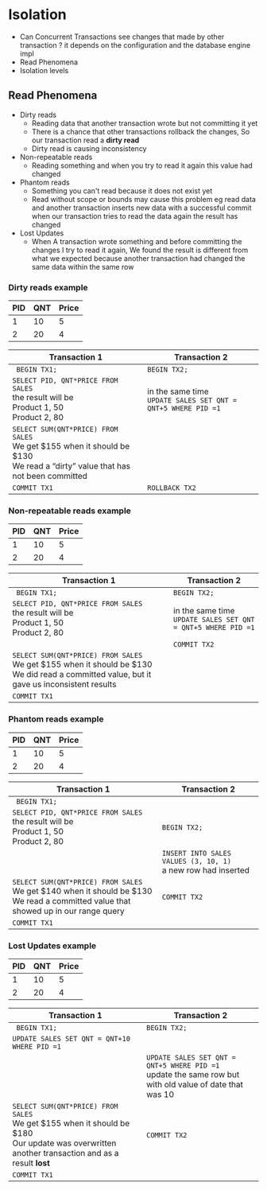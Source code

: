 # Isolation

* Can Concurrent Transactions see changes that made by other transaction ? it depends on the configuration and the database engine impl
* Read Phenomena
* Isolation levels

## Read Phenomena

* Dirty reads
    * Reading data that another transaction wrote but not committing it yet
    * There is a chance that other transactions rollback the changes, So our transaction read a **dirty read**
    * Dirty read is causing inconsistency
* Non-repeatable reads
    * Reading something and when you try to read it again this value had changed
* Phantom reads
    * Something you can't read because it does not exist yet
    * Read without scope or bounds may cause this problem eg read data and another transaction inserts new data with a successful commit when our transaction
      tries to read the data again the result has changed
* Lost Updates
    * When A transaction wrote something and before committing the changes I try to read it again, We found the result is different from what we expected
      because another transaction had changed the same data within the same row

### Dirty reads example

| PID | QNT | Price |
|-----|-----|-------|
| 1   | 10  | 5     |
| 2   | 20  | 4     |

| Transaction 1                                                                                                                      | Transaction 2                                                     |
|------------------------------------------------------------------------------------------------------------------------------------|-------------------------------------------------------------------|
| ` BEGIN TX1;`                                                                                                                      | `BEGIN TX2;`                                                      | 
| `SELECT PID, QNT*PRICE FROM SALES` <br/> the result will be <br/>Product 1, 50<br/>Product 2, 80                                   | in the same time <br/>`UPDATE SALES SET QNT = QNT+5 WHERE PID =1` |
| `SELECT SUM(QNT*PRICE) FROM SALES`<br/>We get $155 when it should be $130 <br/>We read a “dirty” value that has not been committed ||
| `COMMIT TX1`                                                                                                                       | `ROLLBACK TX2`                                                    |

### Non-repeatable reads example

| PID | QNT | Price |
|-----|-----|-------|
| 1   | 10  | 5     |
| 2   | 20  | 4     |

| Transaction 1                                                                                                                                  | Transaction 2                                                     |
|------------------------------------------------------------------------------------------------------------------------------------------------|-------------------------------------------------------------------|
| ` BEGIN TX1;`                                                                                                                                  | `BEGIN TX2;`                                                      | 
| `SELECT PID, QNT*PRICE FROM SALES` <br/> the result will be <br/>Product 1, 50<br/>Product 2, 80                                               | in the same time <br/>`UPDATE SALES SET QNT = QNT+5 WHERE PID =1` |
|                                                                                                                                                | `COMMIT TX2`                                                      |
| `SELECT SUM(QNT*PRICE) FROM SALES` <br/> We get $155 when it should be $130 We did read a committed value, but it gave us inconsistent results ||
| `COMMIT TX1`                                                                                                                                   ||

### Phantom reads example

| PID | QNT | Price |
|-----|-----|-------|
| 1   | 10  | 5     |
| 2   | 20  | 4     |

| Transaction 1                                                                                                                                | Transaction 2                                                      |
|----------------------------------------------------------------------------------------------------------------------------------------------|--------------------------------------------------------------------|
| ` BEGIN TX1;`                                                                                                                                |                                                                    | 
| `SELECT PID, QNT*PRICE FROM SALES` <br/> the result will be <br/>Product 1, 50<br/>Product 2, 80                                             | `BEGIN TX2;`                                                       |
|                                                                                                                                              | `INSERT INTO SALES VALUES (3, 10, 1)` <br/> a new row had inserted |
| `SELECT SUM(QNT*PRICE) FROM SALES` <br/> We get $140 when it should be $130<br/> We read a committed value that showed up in our range query | `COMMIT TX2`                                                       |
| `COMMIT TX1`                                                                                                                                 ||

### Lost Updates example

| PID | QNT | Price |
|-----|-----|-------|
| 1   | 10  | 5     |
| 2   | 20  | 4     |

| Transaction 1                                                                                                                                            | Transaction 2                                                                                                |
|----------------------------------------------------------------------------------------------------------------------------------------------------------|--------------------------------------------------------------------------------------------------------------|
| ` BEGIN TX1;`                                                                                                                                            | `BEGIN TX2;`                                                                                                 | 
| `UPDATE SALES SET QNT = QNT+10 WHERE PID =1`                                                                                                             |                                                                                                              |
|                                                                                                                                                          | `UPDATE SALES SET QNT = QNT+5 WHERE PID =1` <br/> update the same row but with old value of date that was 10 |
| `SELECT SUM(QNT*PRICE) FROM SALES` <br/> We get $155 when it should be $180<br/> Our update was overwritten another transaction and as a result **lost** | `COMMIT TX2`                                                                                                 |
| `COMMIT TX1`                                                                                                                                             ||

